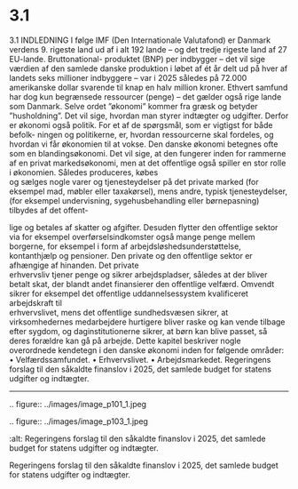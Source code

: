# 3.1

3.1 
INDLEDNING
I følge IMF (Den Internationale Valutafond) er Danmark verdens 9. rigeste land 
ud af i alt 192 lande – og det tredje rigeste land af 27 EU-lande. Bruttonational-
produktet (BNP) per indbygger – det vil sige værdien af den samlede danske 
produktion i løbet af ét år delt ud på hver af landets seks millioner indbyggere 
– var i 2025 således på 72.000 amerikanske dollar svarende til knap en halv 
million kroner. 
Ethvert samfund har dog kun begrænsede ressourcer (penge) – det gælder også 
rige lande som Danmark. Selve ordet ”økonomi” kommer fra græsk og betyder 
”husholdning”. Det vil sige, hvordan man styrer indtægter og udgifter. Derfor er 
økonomi også politik. For et af de spørgsmål, som er vigtigst for både befolk-
ningen og politikerne, er, hvordan ressourcerne skal fordeles, og hvordan vi får 
økonomien til at vokse.
Den danske økonomi betegnes ofte som en blandingsøkonomi. Det vil sige, at 
den fungerer inden for rammerne af en privat markedsøkonomi, men at det 
offentlige	 også	 spiller	 en	 stor	 rolle	 i	 økonomien.	 Således	 produceres,	 købes	
og sælges nogle varer og tjenesteydelser på det private marked (for eksempel 
mad, møbler eller taxakørsel), mens andre, typisk tjenesteydelser, (for eksempel 
undervisning,	 sygehusbehandling	 eller	 børnepasning)	 tilbydes	 af	 det	 offent-
 
 lige	og	betales	af	skatter	og	afgifter.	Desuden	flytter	den	offentlige	sektor	via	
for eksempel overførselsindkomster også mange penge mellem borgerne, for 
eksempel i form af arbejdsløshedsunderstøttelse, kontanthjælp og pensioner. 
Den	 private	 og	 den	 offentlige	 sektor	 er	 afhængige	 af	 hinanden.	 Det	 private	
erhvervsliv tjener penge og sikrer arbejdspladser, således at der bliver betalt 
skat,	 der	 blandt	 andet	 finansierer	 den	 offentlige	 velfærd.	 Omvendt	 sikrer	
for	 eksempel	 det	 offentlige	 uddannelsessystem	 kvalificeret	 arbejdskraft	 til	
erhvervslivet,	mens	det	offentlige	sundhedsvæsen	sikrer,	at	virksomhedernes	
medarbejdere hurtigere bliver raske og kan vende tilbage efter sygdom, og 
daginstitutionerne sikrer, at børn kan blive passet, så deres forældre kan gå på 
arbejde. 
Dette kapitel beskriver nogle overordnede kendetegn i den danske økonomi 
inden for følgende områder: 
• Velfærdssamfundet.
• Erhvervslivet.
• Arbejdsmarkedet.
Regeringens	forslag	til	den	såkaldte	finanslov	i	2025,	det	samlede	budget	for	
statens udgifter og indtægter.
 
 ---

<!-- Figures extracted from nearby pages -->

.. figure:: ../images/image_p101_1.jpeg



.. figure:: ../images/image_p103_1.jpeg

   :alt: Regeringens	forslag	til	den	såkaldte	finanslov	i	2025,	det	samlede	budget	for	statens udgifter og indtægter.

   Regeringens	forslag	til	den	såkaldte	finanslov	i	2025,	det	samlede	budget	for	statens udgifter og indtægter.

